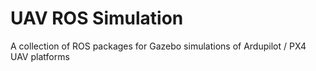 # UAV ROS Simulation
A collection of ROS packages for Gazebo simulations of Ardupilot / PX4 UAV platforms
